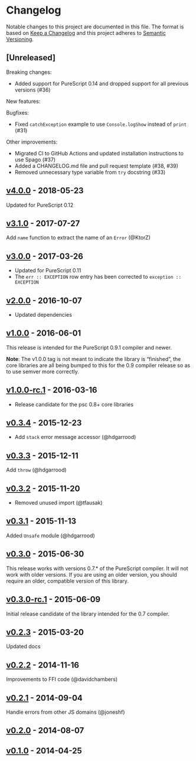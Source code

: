 # Changelog

Notable changes to this project are documented in this file. The format is based on [Keep a Changelog](https://keepachangelog.com/en/1.0.0/) and this project adheres to [Semantic Versioning](https://semver.org/spec/v2.0.0.html).

## [Unreleased]

Breaking changes:
- Added support for PureScript 0.14 and dropped support for all previous versions (#36)

New features:

Bugfixes:
- Fixed `catchException` example to use `Console.logShow` instead of `print` (#31)

Other improvements:
- Migrated CI to GitHub Actions and updated installation instructions to use Spago (#37)
- Added a CHANGELOG.md file and pull request template (#38, #39)
- Removed unnecessary type variable from `try` docstring (#33)

## [v4.0.0](https://github.com/purescript/purescript-exceptions/releases/tag/v4.0.0) - 2018-05-23

Updated for PureScript 0.12

## [v3.1.0](https://github.com/purescript/purescript-exceptions/releases/tag/v3.1.0) - 2017-07-27

Add `name` function to extract the name of an `Error` (@KtorZ)

## [v3.0.0](https://github.com/purescript/purescript-exceptions/releases/tag/v3.0.0) - 2017-03-26

- Updated for PureScript 0.11
- The `err :: EXCEPTION` row entry has been corrected to `exception :: EXCEPTION`

## [v2.0.0](https://github.com/purescript/purescript-exceptions/releases/tag/v2.0.0) - 2016-10-07

- Updated dependencies

## [v1.0.0](https://github.com/purescript/purescript-exceptions/releases/tag/v1.0.0) - 2016-06-01

This release is intended for the PureScript 0.9.1 compiler and newer.

**Note**: The v1.0.0 tag is not meant to indicate the library is “finished”, the core libraries are all being bumped to this for the 0.9 compiler release so as to use semver more correctly.

## [v1.0.0-rc.1](https://github.com/purescript/purescript-exceptions/releases/tag/v1.0.0-rc.1) - 2016-03-16

- Release candidate for the psc 0.8+ core libraries

## [v0.3.4](https://github.com/purescript/purescript-exceptions/releases/tag/v0.3.4) - 2015-12-23

- Add `stack` error message accessor (@hdgarrood)

## [v0.3.3](https://github.com/purescript/purescript-exceptions/releases/tag/v0.3.3) - 2015-12-11

Add `throw` (@hdgarrood)

## [v0.3.2](https://github.com/purescript/purescript-exceptions/releases/tag/v0.3.2) - 2015-11-20

- Removed unused import (@tfausak)

## [v0.3.1](https://github.com/purescript/purescript-exceptions/releases/tag/v0.3.1) - 2015-11-13

Added `Unsafe` module (@hdgarrood)

## [v0.3.0](https://github.com/purescript/purescript-exceptions/releases/tag/v0.3.0) - 2015-06-30

This release works with versions 0.7.\* of the PureScript compiler. It will not work with older versions. If you are using an older version, you should require an older, compatible version of this library.

## [v0.3.0-rc.1](https://github.com/purescript/purescript-exceptions/releases/tag/v0.3.0-rc.1) - 2015-06-09

Initial release candidate of the library intended for the 0.7 compiler.

## [v0.2.3](https://github.com/purescript/purescript-exceptions/releases/tag/v0.2.3) - 2015-03-20

Updated docs

## [v0.2.2](https://github.com/purescript/purescript-exceptions/releases/tag/v0.2.2) - 2014-11-16

Improvements to FFI code (@davidchambers)

## [v0.2.1](https://github.com/purescript/purescript-exceptions/releases/tag/v0.2.1) - 2014-09-04

Handle errors from other JS domains (@joneshf)

## [v0.2.0](https://github.com/purescript/purescript-exceptions/releases/tag/v0.2.0) - 2014-08-07



## [v0.1.0](https://github.com/purescript/purescript-exceptions/releases/tag/v0.1.0) - 2014-04-25



